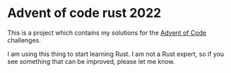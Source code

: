 # Advent of code rust 2022

This is a project which contains my solutions for the [Advent of Code](https://adventofcode.com/) challenges.

I am using this thing to start learning Rust. I am not a Rust expert, so if you see something that can be improved,
please let me know.
